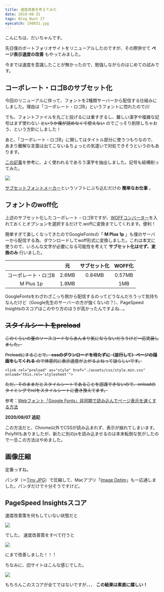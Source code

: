 ```yaml
---
title: 速度改善を考えてみた
date: 2019-08-31
tags: Blog Nuxt IT
eyecatch: 190831.jpg
---
```


こんにちは、だいちゃんです。

先日僕のポートフォリオサイトをリニューアルしたのですが、その際併せて **ページ表示速度の改善** もやってみました。

今までは速度を意識したことが無かったので、勉強しながらのはじめての試みです。

## コーポレート・ロゴBのサブセット化

今回のリニューアルに伴って、フォントを2種類サーバーから配信する仕組みにしました。理由は「コーポレート・ロゴB」というフォントに惚れたので///

でも、フォントファイルを丸ごと投げるには重すぎるし、難しい漢字や複雑な記号はまず使わない ~~というか僕が読めなくて使えない~~ のでごっそり削除しちゃおう、という方針にしました！

あと、「コーポレート・ロゴB」に関してはタイトル部分に使うつもりなので、あまり難解な言葉は出てこない＆ちょっとの気遣いで対処できそうというのもあります。

[この記事](https://qiita.com/axcelwork@github/items/e992431e489543af7267#%E9%9D%9E%E6%BC%A2%E5%AD%97%E6%96%87%E5%AD%97)を参考に、よく使われるであろう漢字を抽出しました。記号も結構削ってみた。

![](/images/coplogo-b-subset.png)

[サブセットフォントメーカー](https://opentype.jp/subsetfontmk.htm)というソフトにぶち込むだけの **簡単なお仕事** 。

## フォントのwoff化

上述のサブセット化したコーポレート・ロゴBですが、[WOFFコンバーター](https://opentype.jp/woffconv.htm)を入れておくとオプションを選択するだけで.woffに変換までしてくれます。便利！

簡単すぎて楽しくなってきたのでGoogleFontsの「 **M Plus 1p** 」も僕のサーバーから配信する為、ダウンロードしてwoff形式に変換しました。これは本文に使うので、いろんな文字が必要になる可能性を考えて **サブセット化はせず、変換のみ** 行いました。

||元|サブセット化|WOFF化|
|:-:|:-:|:-:|:-:|
|コーポレート・ロゴB|2.6MB|0.84MB|0.57MB
|M Plus 1p|1.8MB||1MB|



GoogleFontsをわざわざこっち側から配信するのってどうなんだろうって気持ちなんだけど（Google先生のサーバーの方が強くないの？）、PageSpeed Insightsのスコアはこのやり方のほうが高かったんですよね…。

## ~~スタイルシートをpreload~~

~~このくらいの量のソースコードならあんまり気にならないだろうけど一応実装しました。~~

~~Preloadにすることで、 **cssのダウンロードを待たずに（並行して）ページの描画をしてくれる** ので体感的に表示速度が上がるよねって話らしいです。~~

```
<link rel="preload" as="style" href="./assets/css/style.min.css" onload="this.rel='stylesheet'">
```

~~ただ、そのままだとスタイルシートであることを認識できないので、onloadのタイミングでrelをスタイルシートに書き換えてます。~~

参考：[Webフォント「Google Fonts」非同期で読み込んでページ表示を速くする方法](https://yokonoji.work/17-web-font-google)

**2020/08/07 追記**

この方法だと、Chrome以外でCSSが読み込まれず、表示が崩れてしまいます。Polyfillもありましたが、新たに別のjsを読み込ませるのは本末転倒な気がしたので一旦この方法はやめました。


## 画像圧縮
定番っすね。

パンダ（＝[Tiny JPG](https://tinyjpg.com/)）で圧縮して、Macアプリ「[Image Optim](https://imageoptim.com/mac)」も一応通しました。パンダだけで十分そうですけど。

## PageSpeed Insightsスコア
速度改善策を何もしていない状態だと

![](/images/speedinsite_new1.png)

でした。
速度改善策をすべて行うと

![](/images/speedinsite_new2.png)

にまで改善しました！！！

ちなみに、旧サイトはこんな感じでした。

![](/images/speedinsite_old.png)

もちろんこのスコアが全てではないですが、、、 **この結果は素直に嬉しい！**
